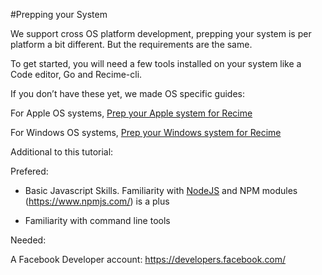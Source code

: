 #Prepping your System


We support cross OS platform development, prepping your system is per platform a bit different. But the requirements are the same.

To get started, you will need a few tools installed on your system like a Code editor, Go and Recime-cli.

If you don’t have these yet, we made OS specific guides:


For Apple OS systems, [Prep your Apple system for Recime](/prep-your-apple-system-for-recime.md)



For Windows OS systems, [Prep your Windows system for Recime](/prep-your-windows-system-for-recime.md)


Additional to this tutorial:

Prefered:

* Basic Javascript Skills. Familiarity with [NodeJS](nodejs.org) and NPM modules (https://www.npmjs.com/) is a plus

* Familiarity with command line tools

Needed:

A Facebook Developer account: https://developers.facebook.com/



